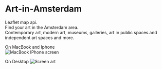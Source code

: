 # Art-in-Amsterdam<br>
Leaflet map api.<br>
Find your art in the Amsterdam area.<br>
Contemporary art, modern art, museums, galleries, art in public spaces and independent art spaces and more.<br>

On MacBook and Iphone<br>
![MacBook   IPhone screen](https://user-images.githubusercontent.com/38325801/73931955-8e41c700-48d9-11ea-9511-47db1d71ae2c.jpg)<p>

On Desktop
![Screen art](https://user-images.githubusercontent.com/38325801/73443150-735dd880-4356-11ea-8077-07a81a010dc4.jpg)

